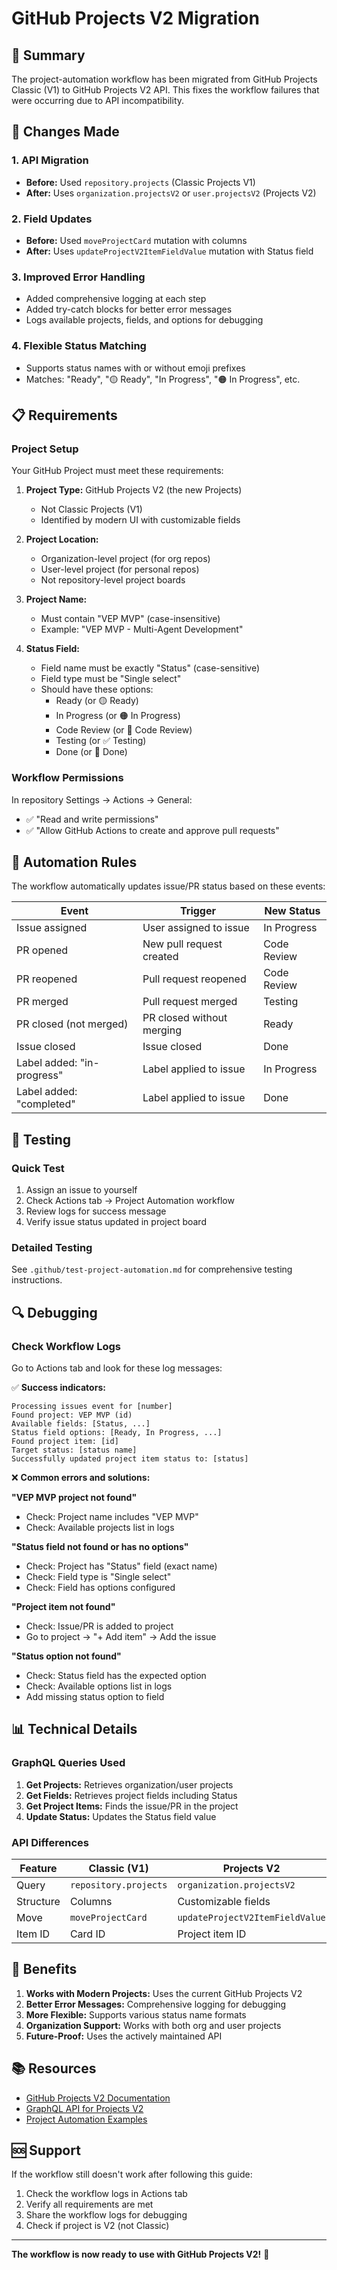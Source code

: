 # GitHub Projects V2 Migration

## 🎯 Summary

The project-automation workflow has been migrated from GitHub Projects Classic (V1) to GitHub Projects V2 API. This fixes the workflow failures that were occurring due to API incompatibility.

## 🔧 Changes Made

### 1. API Migration
- **Before:** Used `repository.projects` (Classic Projects V1)
- **After:** Uses `organization.projectsV2` or `user.projectsV2` (Projects V2)

### 2. Field Updates
- **Before:** Used `moveProjectCard` mutation with columns
- **After:** Uses `updateProjectV2ItemFieldValue` mutation with Status field

### 3. Improved Error Handling
- Added comprehensive logging at each step
- Added try-catch blocks for better error messages
- Logs available projects, fields, and options for debugging

### 4. Flexible Status Matching
- Supports status names with or without emoji prefixes
- Matches: "Ready", "🟡 Ready", "In Progress", "🟠 In Progress", etc.

## 📋 Requirements

### Project Setup
Your GitHub Project must meet these requirements:

1. **Project Type:** GitHub Projects V2 (the new Projects)
   - Not Classic Projects (V1)
   - Identified by modern UI with customizable fields

2. **Project Location:** 
   - Organization-level project (for org repos)
   - User-level project (for personal repos)
   - Not repository-level project boards

3. **Project Name:**
   - Must contain "VEP MVP" (case-insensitive)
   - Example: "VEP MVP - Multi-Agent Development"

4. **Status Field:**
   - Field name must be exactly "Status" (case-sensitive)
   - Field type must be "Single select"
   - Should have these options:
     - Ready (or 🟡 Ready)
     - In Progress (or 🟠 In Progress)
     - Code Review (or 👀 Code Review)
     - Testing (or ✅ Testing)
     - Done (or 🎉 Done)

### Workflow Permissions
In repository Settings → Actions → General:
- ✅ "Read and write permissions"
- ✅ "Allow GitHub Actions to create and approve pull requests"

## 🚀 Automation Rules

The workflow automatically updates issue/PR status based on these events:

| Event | Trigger | New Status |
|-------|---------|------------|
| Issue assigned | User assigned to issue | In Progress |
| PR opened | New pull request created | Code Review |
| PR reopened | Pull request reopened | Code Review |
| PR merged | Pull request merged | Testing |
| PR closed (not merged) | PR closed without merging | Ready |
| Issue closed | Issue closed | Done |
| Label added: "in-progress" | Label applied to issue | In Progress |
| Label added: "completed" | Label applied to issue | Done |

## 🧪 Testing

### Quick Test
1. Assign an issue to yourself
2. Check Actions tab → Project Automation workflow
3. Review logs for success message
4. Verify issue status updated in project board

### Detailed Testing
See `.github/test-project-automation.md` for comprehensive testing instructions.

## 🔍 Debugging

### Check Workflow Logs
Go to Actions tab and look for these log messages:

✅ **Success indicators:**
```
Processing issues event for [number]
Found project: VEP MVP (id)
Available fields: [Status, ...]
Status field options: [Ready, In Progress, ...]
Found project item: [id]
Target status: [status name]
Successfully updated project item status to: [status]
```

❌ **Common errors and solutions:**

**"VEP MVP project not found"**
- Check: Project name includes "VEP MVP"
- Check: Available projects list in logs

**"Status field not found or has no options"**
- Check: Project has "Status" field (exact name)
- Check: Field type is "Single select"
- Check: Field has options configured

**"Project item not found"**
- Check: Issue/PR is added to project
- Go to project → "+ Add item" → Add the issue

**"Status option not found"**
- Check: Status field has the expected option
- Check: Available options list in logs
- Add missing status option to field

## 📊 Technical Details

### GraphQL Queries Used

1. **Get Projects:** Retrieves organization/user projects
2. **Get Fields:** Retrieves project fields including Status
3. **Get Project Items:** Finds the issue/PR in the project
4. **Update Status:** Updates the Status field value

### API Differences

| Feature | Classic (V1) | Projects V2 |
|---------|-------------|-------------|
| Query | `repository.projects` | `organization.projectsV2` |
| Structure | Columns | Customizable fields |
| Move | `moveProjectCard` | `updateProjectV2ItemFieldValue` |
| Item ID | Card ID | Project item ID |

## 🎉 Benefits

1. **Works with Modern Projects:** Uses the current GitHub Projects V2
2. **Better Error Messages:** Comprehensive logging for debugging
3. **More Flexible:** Supports various status name formats
4. **Organization Support:** Works with both org and user projects
5. **Future-Proof:** Uses the actively maintained API

## 📚 Resources

- [GitHub Projects V2 Documentation](https://docs.github.com/en/issues/planning-and-tracking-with-projects)
- [GraphQL API for Projects V2](https://docs.github.com/en/graphql/reference/objects#projectv2)
- [Project Automation Examples](https://docs.github.com/en/actions/managing-issues-and-pull-requests/using-github-actions-for-project-management)

## 🆘 Support

If the workflow still doesn't work after following this guide:

1. Check the workflow logs in Actions tab
2. Verify all requirements are met
3. Share the workflow logs for debugging
4. Check if project is V2 (not Classic)

---

**The workflow is now ready to use with GitHub Projects V2!** 🎉
